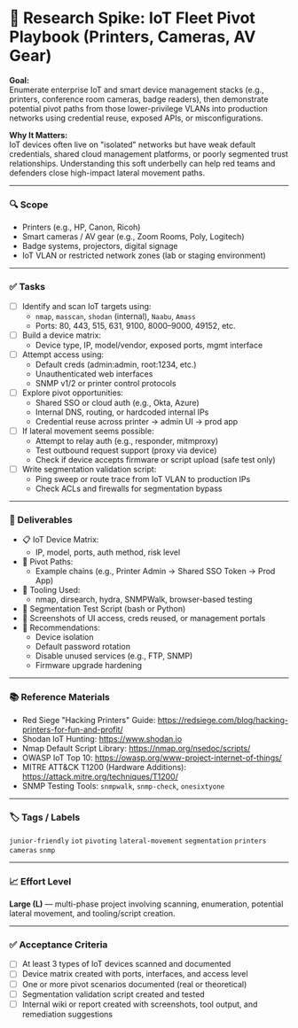 # 📡 Research Spike: IoT Fleet Pivot Playbook (Printers, Cameras, AV Gear)

**Goal:**  
Enumerate enterprise IoT and smart device management stacks (e.g., printers, conference room cameras, badge readers), then demonstrate potential pivot paths from those lower-privilege VLANs into production networks using credential reuse, exposed APIs, or misconfigurations.

**Why It Matters:**  
IoT devices often live on "isolated" networks but have weak default credentials, shared cloud management platforms, or poorly segmented trust relationships. Understanding this soft underbelly can help red teams and defenders close high-impact lateral movement paths.

---

### 🔍 Scope
- Printers (e.g., HP, Canon, Ricoh)
- Smart cameras / AV gear (e.g., Zoom Rooms, Poly, Logitech)
- Badge systems, projectors, digital signage
- IoT VLAN or restricted network zones (lab or staging environment)

---

### ✅ Tasks
- [ ] Identify and scan IoT targets using:
  - `nmap`, `masscan`, `shodan` (internal), `Naabu`, `Amass`
  - Ports: 80, 443, 515, 631, 9100, 8000–9000, 49152, etc.
- [ ] Build a device matrix:
  - Device type, IP, model/vendor, exposed ports, mgmt interface
- [ ] Attempt access using:
  - Default creds (admin:admin, root:1234, etc.)
  - Unauthenticated web interfaces
  - SNMP v1/2 or printer control protocols
- [ ] Explore pivot opportunities:
  - Shared SSO or cloud auth (e.g., Okta, Azure)
  - Internal DNS, routing, or hardcoded internal IPs
  - Credential reuse across printer → admin UI → prod app
- [ ] If lateral movement seems possible:
  - Attempt to relay auth (e.g., responder, mitmproxy)
  - Test outbound request support (proxy via device)
  - Check if device accepts firmware or script upload (safe test only)
- [ ] Write segmentation validation script:
  - Ping sweep or route trace from IoT VLAN to production IPs
  - Check ACLs and firewalls for segmentation bypass

---

### 🎯 Deliverables
- 📋 IoT Device Matrix:
  - IP, model, ports, auth method, risk level
- 🧪 Pivot Paths:
  - Example chains (e.g., Printer Admin → Shared SSO Token → Prod App)
- 🧰 Tooling Used:
  - nmap, dirsearch, hydra, SNMPWalk, browser-based testing
- 📄 Segmentation Test Script (bash or Python)
- 📸 Screenshots of UI access, creds reused, or management portals
- 🔐 Recommendations:
  - Device isolation
  - Default password rotation
  - Disable unused services (e.g., FTP, SNMP)
  - Firmware upgrade hardening

---

### 📚 Reference Materials
- Red Siege "Hacking Printers" Guide: https://redsiege.com/blog/hacking-printers-for-fun-and-profit/  
- Shodan IoT Hunting: https://www.shodan.io  
- Nmap Default Script Library: https://nmap.org/nsedoc/scripts/  
- OWASP IoT Top 10: https://owasp.org/www-project-internet-of-things/  
- MITRE ATT&CK T1200 (Hardware Additions): https://attack.mitre.org/techniques/T1200/  
- SNMP Testing Tools: `snmpwalk`, `snmp-check`, `onesixtyone`

---

### 🏷️ Tags / Labels
`junior-friendly` `iot` `pivoting` `lateral-movement` `segmentation` `printers` `cameras` `snmp`

---

### 📈 Effort Level
**Large (L)** — multi-phase project involving scanning, enumeration, potential lateral movement, and tooling/script creation.

---

### ✅ Acceptance Criteria
- [ ] At least 3 types of IoT devices scanned and documented
- [ ] Device matrix created with ports, interfaces, and access level
- [ ] One or more pivot scenarios documented (real or theoretical)
- [ ] Segmentation validation script created and tested
- [ ] Internal wiki or report created with screenshots, tool output, and remediation suggestions